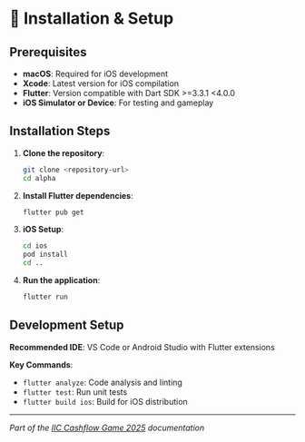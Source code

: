 # 📱 Installation & Setup

## Prerequisites

- **macOS**: Required for iOS development
- **Xcode**: Latest version for iOS compilation
- **Flutter**: Version compatible with Dart SDK >=3.3.1 <4.0.0
- **iOS Simulator or Device**: For testing and gameplay

## Installation Steps

1. **Clone the repository**:
   ```bash
   git clone <repository-url>
   cd alpha
   ```

2. **Install Flutter dependencies**:
   ```bash
   flutter pub get
   ```

3. **iOS Setup**:
   ```bash
   cd ios
   pod install
   cd ..
   ```

4. **Run the application**:
   ```bash
   flutter run
   ```

## Development Setup

**Recommended IDE**: VS Code or Android Studio with Flutter extensions

**Key Commands**:
- `flutter analyze`: Code analysis and linting
- `flutter test`: Run unit tests
- `flutter build ios`: Build for iOS distribution

---

*Part of the [IIC Cashflow Game 2025](../../README.md) documentation*